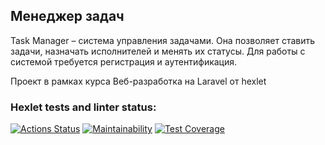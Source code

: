## Менеджер задач
Task Manager – система управления задачами. Она позволяет ставить задачи, назначать исполнителей и менять их статусы. 
Для работы с системой требуется регистрация и аутентификация.

Проект в рамках курса Веб-разработка на Laravel от hexlet

### Hexlet tests and linter status:
[![Actions Status](https://github.com/SergeyArc/php-laravel-developer-project-57/actions/workflows/hexlet-check.yml/badge.svg)](https://github.com/SergeyArc/php-laravel-developer-project-57/actions)
[![Maintainability](https://api.codeclimate.com/v1/badges/7d30ef2797b13731849c/maintainability)](https://codeclimate.com/github/SergeyArc/php-laravel-developer-project-57/maintainability)
[![Test Coverage](https://api.codeclimate.com/v1/badges/7d30ef2797b13731849c/test_coverage)](https://codeclimate.com/github/SergeyArc/php-laravel-developer-project-57/test_coverage)
